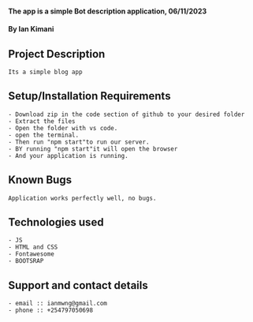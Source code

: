 #### The app is a simple Bot description application, 06/11/2023
#### **By Ian Kimani**
## Project Description
    Its a simple blog app
## Setup/Installation Requirements
    - Download zip in the code section of github to your desired folder
    - Extract the files
    - Open the folder with vs code.
    - open the terminal.
    - Then run "npm start"to run our server.
    - BY running "npm start"it will open the browser
    - And your application is running.
       

## Known Bugs

    Application works perfectly well, no bugs.

## Technologies used
    - JS
    - HTML and CSS
    - Fontawesome
    - BOOTSRAP

## Support and contact details
    - email :: ianmwng@gmail.com
    - phone :: +254797050698


